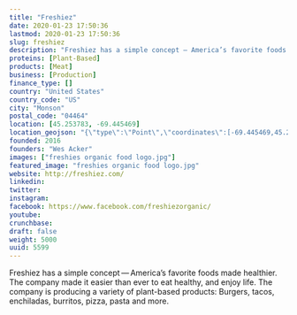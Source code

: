 ```yaml
---
title: "Freshiez"
date: 2020-01-23 17:50:36
lastmod: 2020-01-23 17:50:36
slug: freshiez
description: "Freshiez has a simple concept — America’s favorite foods made healthier. The company made it easier than ever to eat healthy, and enjoy life. The company is producing a variety of plant-based products: Burgers, tacos, enchiladas, burritos, pizza, pasta and more."
proteins: [Plant-Based]
products: [Meat]
business: [Production]
finance_type: []
country: "United States"
country_code: "US"
city: "Monson"
postal_code: "04464"
location: [45.253783, -69.445469]
location_geojson: "{\"type\":\"Point\",\"coordinates\":[-69.445469,45.253783]}"
founded: 2016
founders: "Wes Acker"
images: ["freshies organic food logo.jpg"]
featured_image: "freshies organic food logo.jpg"
website: http://freshiez.com/
linkedin: 
twitter: 
instagram: 
facebook: https://www.facebook.com/freshiezorganic/
youtube: 
crunchbase: 
draft: false
weight: 5000
uuid: 5599
---
```

Freshiez has a simple concept — America’s favorite foods made healthier. The company made it easier than ever to eat healthy, and enjoy life. The company is producing a variety of plant-based products: Burgers, tacos, enchiladas, burritos, pizza, pasta and more.
